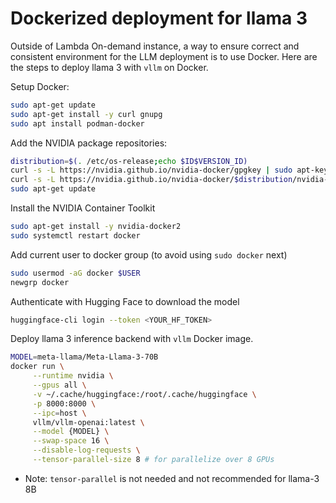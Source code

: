 # Dockerized deployment for llama 3

Outside of Lambda On-demand instance, a way to ensure correct and consistent environment for the LLM deployment is to use Docker.
Here are the steps to deploy llama 3 with `vllm` on Docker.

Setup Docker:
```bash
sudo apt-get update
sudo apt-get install -y curl gnupg
sudo apt install podman-docker
```

Add the NVIDIA package repositories:
```bash
distribution=$(. /etc/os-release;echo $ID$VERSION_ID)
curl -s -L https://nvidia.github.io/nvidia-docker/gpgkey | sudo apt-key add -
curl -s -L https://nvidia.github.io/nvidia-docker/$distribution/nvidia-docker.list | sudo tee /etc/apt/sources.list.d/nvidia-docker.list
sudo apt-get update
```

Install the NVIDIA Container Toolkit
```bash
sudo apt-get install -y nvidia-docker2
sudo systemctl restart docker
```

Add current user to docker group (to avoid using `sudo docker` next)
```bash
sudo usermod -aG docker $USER
newgrp docker
```

Authenticate with Hugging Face to download the model
```bash
huggingface-cli login --token <YOUR_HF_TOKEN>
```

Deploy llama 3 inference backend with `vllm` Docker image.
```bash
MODEL=meta-llama/Meta-Llama-3-70B
docker run \
     --runtime nvidia \
     --gpus all \
     -v ~/.cache/huggingface:/root/.cache/huggingface \
     -p 8000:8000 \
     --ipc=host \
     vllm/vllm-openai:latest \
     --model {MODEL} \
     --swap-space 16 \
     --disable-log-requests \
     --tensor-parallel-size 8 # for parallelize over 8 GPUs
```
* Note: `tensor-parallel` is not needed and not recommended for llama-3 8B
